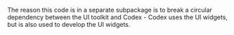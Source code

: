 The reason this code is in a separate subpackage is to break a circular dependency
between the UI toolkit and Codex - Codex uses the UI widgets, but is also used to
develop the UI widgets.
